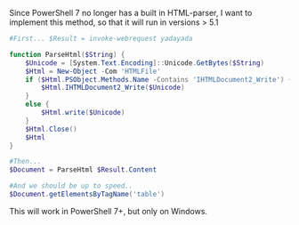 Since PowerShell 7 no longer has a built in HTML-parser, I want to implement this method, so that it will run in versions > 5.1

```PowerShell
#First... $Result = invoke-webrequest yadayada

function ParseHtml($String) {
    $Unicode = [System.Text.Encoding]::Unicode.GetBytes($String)
    $Html = New-Object -Com 'HTMLFile'
    if ($Html.PSObject.Methods.Name -Contains 'IHTMLDocument2_Write') {
        $Html.IHTMLDocument2_Write($Unicode)
    } 
    else {
        $Html.write($Unicode)
    }
    $Html.Close()
    $Html
}

#Then...
$Document = ParseHtml $Result.Content

#And we should be up to speed..
$Document.getElementsByTagName('table')
```

This will work in PowerShell 7+, but only on Windows.
